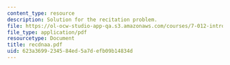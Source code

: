 ```yaml
---
content_type: resource
description: Solution for the recitation problem.
file: https://ol-ocw-studio-app-qa.s3.amazonaws.com/courses/7-012-introduction-to-biology-fall-2004/623a3699234584ed5a7defb09b14834d_recdnaa.pdf
file_type: application/pdf
resourcetype: Document
title: recdnaa.pdf
uid: 623a3699-2345-84ed-5a7d-efb09b14834d
---
```

